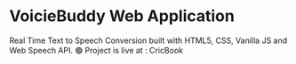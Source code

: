 # VoicieBuddy Web Application
Real Time Text to Speech Conversion built with HTML5, CSS, Vanilla JS and Web Speech API.
🟢 Project is live at : CricBook
